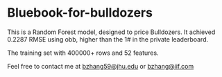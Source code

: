 # Bluebook-for-bulldozers

This is a Random Forest model, designed to price Bulldozers. It achieved 0.2287 RMSE using obb, higher than the 1# in the private leaderboard.

The training set with 400000+ rows and 52 features. 

Feel free to contact me at bzhang59@jhu.edu or bzhang@iif.com
